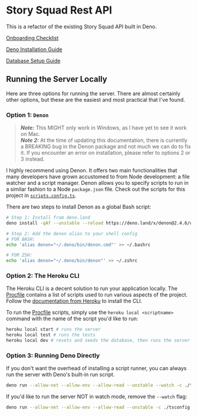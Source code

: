 # Story Squad Rest API

This is a refactor of the existing Story Squad API built in Deno.

[Onboarding Checklist](./docs/Onboarding.md)

[Deno Installation Guide](./docs/DenoSetup.md)

[Database Setup Guide](./docs/DBSetup.md)

## Running the Server Locally

Here are three options for running the server. There are almost certainly other options, but these are the easiest and most practical that I've found.

### Option 1: `Denon`

> **_Note:_** This MIGHT only work in Windows, as I have yet to see it work on Mac.  
> **_Note 2:_** At the time of updating this documentation, there is currently a BREAKING bug in the Denon package and not much we can do to fix it. If you encounter an error on installation, please refer to options 2 or 3 instead.

I highly recommend using Denon. It offers two main functionalities that many developers have grown accustomed to from Node development: a file watcher and a script manager. Denon allows you to specify scripts to run in a similar fashion to a Node `package.json` file. Check out the scripts for this project in [`scripts.config.ts`](./scripts.config.ts).

There are two steps to install Denon as a global Bash script:

```bash
# Step 1: Install from deno.land
deno install -qAf --unstable --reload https://deno.land/x/denon@2.4.6/denon.ts

# Step 2: Add the denon alias to your shell config
# FOR BASH:
echo 'alias denon="~/.deno/bin/denon.cmd"' >> ~/.bashrc

# FOR ZSH:
echo 'alias denon="~/.deno/bin/denon"' >> ~/.zshrc
```

### Option 2: The Heroku CLI

The Heroku CLI is a decent solution to run your application locally. The [Procfile](./Procfile) contains a list of scripts used to run various aspects of the project. Follow the [documentation from Heroku](https://devcenter.heroku.com/articles/heroku-cli) to install the CLI.

To run the [Procfile](./Procfile) scripts, simply use the `heroku local <scriptname>` command with the name of the script you'd like to run:

```bash
heroku local start # runs the server
heroku local test # runs the tests
heroku local dev # resets and seeds the database, then runs the server
```

### Option 3: Running Deno Directly

If you don't want the overhead of installing a script runner, you can always run the server with Deno's built-in run script.

```bash
deno run --allow-net --allow-env --allow-read --unstable --watch -c ./tsconfig.json src/mod.ts start
```

If you'd like to run the server NOT in watch mode, remove the `--watch` flag:

```bash
deno run --allow-net --allow-env --allow-read --unstable -c ./tsconfig.json src/mod.ts start
```
